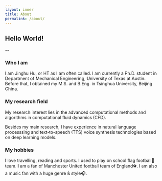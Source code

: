 ```yaml
---
layout: inner
title: About
permalink: /about/
---
```


## Hello World!
--

### Who I am

I am Jinghu Hu, or HT as I am often called. I am currently a Ph.D. student in Department of Mechanical Engineering, University of Texas at Austin. Before that, I obtained my M.S. and B.Eng. in Tsinghua University, Beijing China. 

### My research field

My research interest lies in the advanced computational methods and algorithms in computational fluid dynamics (CFD). 

Besides my main research, I have experience in natural language processsing and text-to-speech (TTS) voice synthesis technologies based on deep learning models.

### My hobbies

I love travelling, reading and sports. I used to play on school flag football🏈 team. I am a fan of Manchester United football team of England⚽️. I am also a music fan with a huge genre & style🎧.
